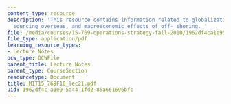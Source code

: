 ```yaml
---
content_type: resource
description: 'This resource contains information related to globalization, joint ventures,
  sourcing overseas, and macroeconomic effects of off- shoring. '
file: /media/courses/15-769-operations-strategy-fall-2010/1962df4ca1e95a441fd285a661696bfc_MIT15_769F10_lec21.pdf
file_type: application/pdf
learning_resource_types:
- Lecture Notes
ocw_type: OCWFile
parent_title: Lecture Notes
parent_type: CourseSection
resourcetype: Document
title: MIT15_769F10_lec21.pdf
uid: 1962df4c-a1e9-5a44-1fd2-85a661696bfc
---
```


